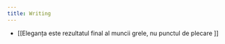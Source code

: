 ```yaml
---
title: Writing
---
```

- [[Eleganța este rezultatul final al muncii grele, nu punctul de plecare ]]

